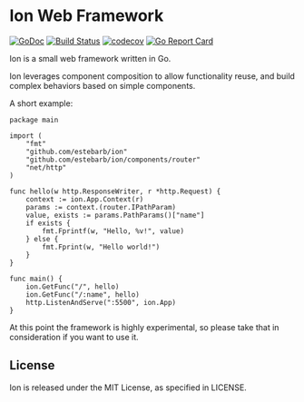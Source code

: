 # Ion Web Framework
[![GoDoc](https://godoc.org/github.com/estebarb/ion?status.svg)](http://godoc.org/github.com/estebarb/ion)    [![Build Status](https://travis-ci.org/estebarb/ion.svg?branch=master)](https://travis-ci.org/estebarb/ion)    [![codecov](https://codecov.io/gh/estebarb/ion/branch/master/graph/badge.svg)](https://codecov.io/gh/estebarb/ion)    [![Go Report Card](https://goreportcard.com/badge/github.com/estebarb/ion)](https://goreportcard.com/report/github.com/estebarb/ion)


Ion is a small web framework written in Go.

Ion leverages component composition to allow functionality reuse, and
build complex behaviors based on simple components.

A short example:

    package main
    
    import (
        "fmt"
        "github.com/estebarb/ion"
        "github.com/estebarb/ion/components/router"
        "net/http"
    )
    
    func hello(w http.ResponseWriter, r *http.Request) {
        context := ion.App.Context(r)
        params := context.(router.IPathParam)
        value, exists := params.PathParams()["name"]
        if exists {
            fmt.Fprintf(w, "Hello, %v!", value)
        } else {
            fmt.Fprint(w, "Hello world!")
        }
    }
    
    func main() {
        ion.GetFunc("/", hello)
        ion.GetFunc("/:name", hello)
        http.ListenAndServe(":5500", ion.App)
    }
    
At this point the framework is highly experimental, so please take that
in consideration if you want to use it.

## License

Ion is released under the MIT License, as specified in LICENSE.

